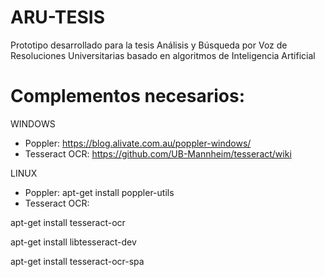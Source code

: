 # ARU-TESIS
Prototipo desarrollado para la tesis Análisis y Búsqueda por Voz de Resoluciones Universitarias basado en algoritmos de Inteligencia Artificial

# Complementos necesarios:
WINDOWS
- Poppler: https://blog.alivate.com.au/poppler-windows/
- Tesseract OCR: https://github.com/UB-Mannheim/tesseract/wiki

LINUX
- Poppler: apt-get install poppler-utils
- Tesseract OCR: 

apt-get install tesseract-ocr

apt-get install libtesseract-dev

apt-get install tesseract-ocr-spa
